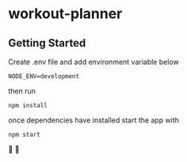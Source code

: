 # workout-planner

## Getting Started

Create .env file and add environment variable below
```
NODE_ENV=development
```

then run 
```
npm install
```
once dependencies have installed start the app with
```
npm start
```

:rocket: :metal:
